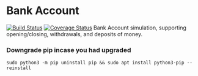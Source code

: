 # Bank Account 
[![Build Status](https://travis-ci.org/Janet-Namutebi/bank-account-dayfive.svg?branch=master)](https://travis-ci.org/Janet-Namutebi/bank-account-dayfive) [![Coverage Status](https://coveralls.io/repos/github/Janet-Namutebi/bank-account-dayfive/badge.svg?branch=master)](https://coveralls.io/github/Janet-Namutebi/bank-account-dayfive?branch=master)
Bank Account simulation, supporting opening/closing, withdrawals, and deposits of money.


### Downgrade pip incase you had upgraded

``sudo python3 -m pip uninstall pip && sudo apt install python3-pip --reinstall
``

